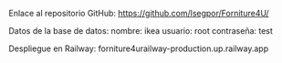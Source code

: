 Enlace al repositorio GitHub:
https://github.com/lsegpor/Forniture4U/

Datos de la base de datos:
nombre: ikea
usuario: root
contraseña: test

Despliegue en Railway:
forniture4urailway-production.up.railway.app